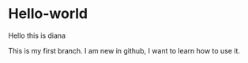 # Hello-world
Hello this is diana

This is my first branch. I am new in github, I want to learn how to use it.
